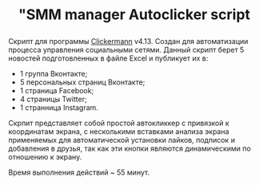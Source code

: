 # <p align=center> "SMM manager Autoclicker script </p>

Скрипт для программы [Clickermann](http://crapware.aidf.org/page/clickermann) v4.13. Создан для автоматизации процесса управления социальными сетями.
Данный скрипт берет 5 новостей подготовленных в файле Excel и публикует их в:
- 1 группа Вконтакте;
- 5 персональных страниц Вконтакте;
- 1 страница Facebook;
- 4 страницы Twitter;
- 1 странница Instagram.

Скрпит представляет собой простой автокликкер с привязкой к координатам экрана, с несколькими вставками анализа экрана применяемых для автоматической установки лайков, подписок и добавления в друзья, так как эти кнопки являются динамическими по отношению к экрану.

Время выполнения действий ~ 55 минут.
